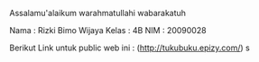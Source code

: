 Assalamu'alaikum warahmatullahi wabarakatuh

Nama : Rizki Bimo Wijaya
Kelas : 4B
NIM : 20090028

Berikut Link untuk public web ini :
(http://tukubuku.epizy.com/)
s
